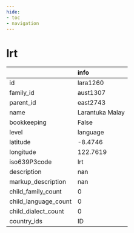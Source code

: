```yaml
---
hide:
- toc
- navigation
---
```

# lrt
|                      | info            |
|:---------------------|:----------------|
| id                   | lara1260        |
| family_id            | aust1307        |
| parent_id            | east2743        |
| name                 | Larantuka Malay |
| bookkeeping          | False           |
| level                | language        |
| latitude             | -8.4746         |
| longitude            | 122.7619        |
| iso639P3code         | lrt             |
| description          | nan             |
| markup_description   | nan             |
| child_family_count   | 0               |
| child_language_count | 0               |
| child_dialect_count  | 0               |
| country_ids          | ID              |